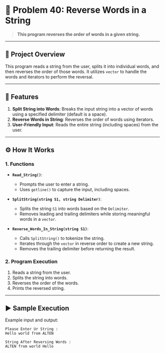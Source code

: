 # 🎯 Problem 40: Reverse Words in a String 

> **This program reverses the order of words in a given string.**

---

## 📘 Project Overview
This program reads a string from the user, splits it into individual words, and then reverses the order of those words. It utilizes `vector` to handle the words and iterators to perform the reversal.

---

## 🌟 Features
1. **Split String into Words**: Breaks the input string into a vector of words using a specified delimiter (default is a space).
2. **Reverse Words in String**: Reverses the order of words using iterators.
3. **User-Friendly Input**: Reads the entire string (including spaces) from the user.

---

## ⚙️ How It Works

### 1. Functions
- **`Read_String()`**:
  - Prompts the user to enter a string.
  - Uses `getline()` to capture the input, including spaces.

- **`SplitString(string S1, string Delimiter)`**:
  - Splits the string `S1` into words based on the `Delimiter`.
  - Removes leading and trailing delimiters while storing meaningful words in a `vector`.

- **`Reverse_Words_In_String(string S1)`**:
  - Calls `SplitString()` to tokenize the string.
  - Iterates through the `vector` in reverse order to create a new string.
  - Removes the trailing delimiter before returning the result.

### 2. Program Execution
1. Reads a string from the user.
2. Splits the string into words.
3. Reverses the order of the words.
4. Prints the reversed string.

---

## ▶️ Sample Execution

Example input and output:
```plaintext
Please Enter Ur String : 
Hello world from ALTEN

String After Reversing Words : 
ALTEN from world Hello
